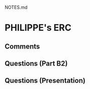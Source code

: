 NOTES.md    

# PHILIPPE's ERC

## Comments

## Questions (Part B2)

## Questions (Presentation)



